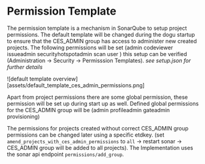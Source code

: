 # Permission Template

The permission template is a mechanism in SonarQube to setup project permissions. The default template will be changed
during the dogu startup to ensure that the CES_ADMIN group has access to administer new created projects. The following
permissions will be set (admin codeviewer issueadmin securityhotspotadmin scan user ) this setup can be verified
(Administration -> Security -> Permisssion Templates). *see setup.json for further details*

![default template overview][assets/default_template_ces_admin_permissions.png]

Apart from project permissions there are some global permission, these permission will be set up during
start up as well. Defined global permissions for the CES_ADMIN group will be (admin profileadmin gateadmin provisioning)

The permissions for projects created without correct CES_ADMIN group permissions can be changed later using a specific etdkey.
(set `amend_projects_with_ces_admin_permissions` to `all` -> restart sonar -> CES_ADMIN group will be added to all projects).
The Implementation uses the sonar api endpoint `permissions/add_group`.
